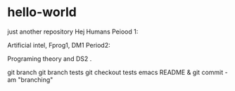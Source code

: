 # hello-world
just another repository
Hej Humans
Peiood 1:

Artificial intel, Fprog1, DM1
Period2:

Programing theory and DS2 . 

git branch
git branch tests
git checkout tests
emacs README &
git commit -am "branching"